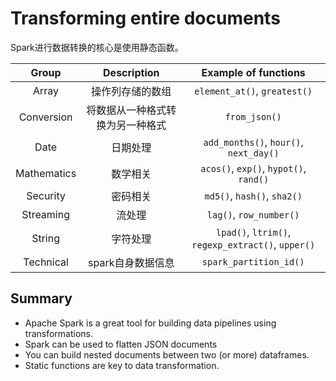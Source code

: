 Transforming entire documents
=====================

Spark进行数据转换的核心是使用静态函数。

| Group | Description | Example of functions |
|:-----:|:-----------:|:--------------------:|
| Array | 操作列存储的数组 | `element_at()`, `greatest()` |
| Conversion | 将数据从一种格式转换为另一种格式 | `from_json()` |
| Date | 日期处理 | `add_months()`, `hour()`, `next_day()` |
| Mathematics | 数学相关 | `acos()`, `exp()`, `hypot()`, `rand()` |
| Security | 密码相关 | `md5()`, `hash()`, `sha2()` |
| Streaming | 流处理 | `lag()`, `row_number()` |
| String | 字符处理 | `lpad()`, `ltrim()`, `regexp_extract()`, `upper()` |
| Technical | spark自身数据信息 | `spark_partition_id()` |


## Summary

- Apache Spark is a great tool for building data pipelines using transformations.
- Spark can be used to flatten JSON documents
- You can build nested documents between two (or more) dataframes.
- Static functions are key to data transformation.

